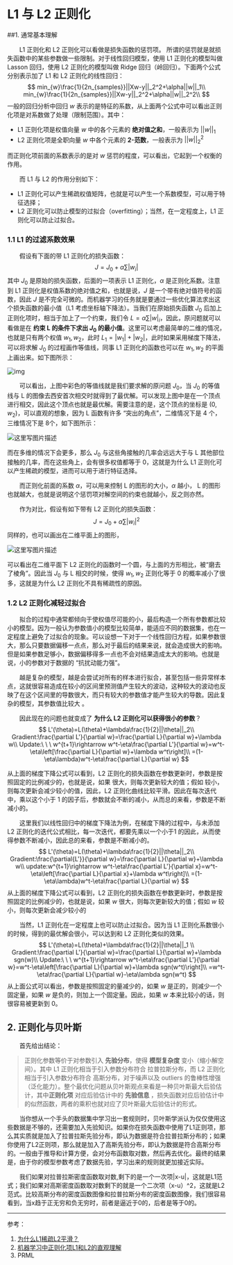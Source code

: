 ﻿# L1 与 L2 正则化

##1. 通常基本理解

&emsp;&emsp;L1 正则化和 L2 正则化可以看做是损失函数的惩罚项。 所谓的惩罚就是就损失函数中的某些参数做一些限制。对于线性回归模型，使用 L1 正则化的模型叫做 Lasson 回归，使用 L2 正则化的模型叫做 Ridge 回归（岭回归）。下面两个公式分别表示加了 L1 和 L2 正则化的线性回归：
$$
min_{w}\frac{1}{2n_{samples}}||Xw-y||_2^2+\alpha||w||_1\\
min_{w}\frac{1}{2n_{samples}}||Xw-y||_2^2+\alpha||w||_2^2\\
$$
一般的回归分析中回归 $w$ 表示的是特征的系数，从上面两个公式中可以看出正则化项是对系数做了处理（限制范围）。其中：

- L1 正则化项是权值向量 $w$ 中的各个元素的 **绝对值之和**，一般表示为 $||w||_1$
- L2 正则化项是全职向量 $w$ 中各个元素的 **2-范数**，一般表示为 $||w||_2^2$

而正则化项前面的系数表示的是对 $w$ 惩罚的程度，可以看出，它起到一个权衡的作用。

&emsp;&emsp;而 L1 与 L2 的作用分别如下：

- L1 正则化可以产生稀疏权值矩阵，也就是可以产生一个系数模型，可以用于特征选择；
- L2 正则化可以防止模型的过拟合（overfitting）；当然，在一定程度上，L1 正则化可以防止过拟合。

### 1.1 L1 的过滤系数效果

&emsp;&emsp;假设有下面的带 L1 正则化的损失函数：
$$
J=J_0+\alpha\sum|w_i|
$$
其中 $J_0$ 是原始的损失函数，后面的一项表示 L1 正则化，$\alpha$ 是正则化系数。注意到 L1 正则化是权值系数的绝对值之和，也就是说，$J$ 是一个带有绝对值符号的函数，因此 $J$ 是不完全可微的。而机器学习的任务就是要通过一些优化算法求出这个损失函数的最小值（L1 考虑坐标轴下降法）。当我们在原始损失函数 $J_0$ 后加上正则化项时，相当于加上了一个约束，我们令 $L=\alpha\sum|w|_i$，因此，原问题就可以看做是在 **约束 L 的条件下求出 $J_0$ 的最小值**。这里可以考虑最简单的二维的情况，也就是只有两个权值 $w_1,w_2$，此时 $L_1=|w_1|+|w_2|$，此时如果采用梯度下降法，可以将求解 $J_0$ 的过程画作等值线，同事 L1 正则化的函数也可以在 $w_1,w_2$ 的平面上画出来。如下图所示：

![img](https://upload-images.jianshu.io/upload_images/311426-cf1508403b21a4a4?imageMogr2/auto-orient/strip%7CimageView2/2/w/318)

&emsp;&emsp;可以看出，上图中彩色的等值线就是我们要求解的原问题 $J_0$，当 $J_0$ 的等值线与 L 的图像去西安首次相交时就得到了最优解。可以发现上图中是在一个顶点进行相交，因此这个顶点也就是最优解。需要注意的是，这个顶点的坐标是 $(0,w_2)$，可以直观的想象，因为 L 函数有许多 “突出的角点”，二维情况下是 4 个，三维情况下是 8个，如下图所示：

![这里写图片描述](//img-blog.csdn.net/20180320171613456?watermark/2/text/Ly9ibG9nLmNzZG4ubmV0L3FxXzM0Nzg0NzUz/font/5a6L5L2T/fontsize/400/fill/I0JBQkFCMA==/dissolve/70)

而在多维的情况下会更多，那么 $J_0$ 与这些角接触的几率会远远大于与 L 其他部位接触的几率，而在这些角上，会有很多权值都等于 0，这就是为什么 L1 正则化可以产生稀疏的模型，进而可以用于进行特征选择。

&emsp;&emsp;而正则化前面的系数 $\alpha$，可以用来控制 L 的图形的大小，$\alpha$ 越小， L 的图形也就越大，也就是说明这个惩罚项对解空间的约束也就越小，反之则亦然。

&emsp;&emsp;作为对比，假设有如下带有 L2 正则化的损失函数：
$$
J=J_0+\alpha\sum|w_i|^2
$$
同样的，也可以画出在二维平面上的图形，

![这里写图片描述](//img-blog.csdn.net/201803201716288?watermark/2/text/Ly9ibG9nLmNzZG4ubmV0L3FxXzM0Nzg0NzUz/font/5a6L5L2T/fontsize/400/fill/I0JBQkFCMA==/dissolve/70)

可以看出在二维平面下 L2 正则化的函数时一个圆，与上面的方形相比，被“磨去了棱角”。因此当 $J_0$ 与 L 相交的时候，使得 $w_1,w_2$ 正则化等于 0 的概率减小了很多，这就是为什么 L2 正则化不具有稀疏性的原因。

### 1.2 L2 正则化减轻过拟合

&emsp;&emsp;拟合的过程中通常都倾向于使权值尽可能的小，最后构造一个所有参数都比较小的模型。因为一般认为参数值小的模型比较简单，能适应不同的数据集，也在一定程度上避免了过拟合的现象。可以设想一下对于一个线性回归方程，如果参数很大，那么只要数据偏移一点点，那么对于最后的结果来说，就会造成很大的影响。但是如果参数足够小，数据偏移得多一点也不会对结果造成太大的影响。也就是说，小的参数对于数据的 “抗扰动能力强”。

&emsp;&emsp;越是复杂的模型，越是会尝试对所有的样本进行拟合，甚至包括一些异常样本点，这就很容易造成在较小的区间里预测值产生较大的波动，这种较大的波动也反映了在这个区间里的导数很大，而只有较大的参数值才能产生较大的导数。因此复杂的模型，其参数值比较大 。

&emsp;&emsp;因此现在的问题也就变成了 **为什么 L2 正则化可以获得很小的参数**？
$$
L'(\theta)=L(\theta)+\lambda\frac{1}{2}||\theta||_2\\
Gradient:\frac{\partial L'}{\partial w}=\frac{\partial L}{\partial w}+\lambda w\\
Update:\ \ \ w^{t+1}\rightarrow w^t-\eta\frac{\partial L'}{\partial w}=w^t-\eta\left[\frac{\partial L}{\partial w}+\lambda w^t\right]\\
=(1-\eta\lambda)w^t-\eta\frac{\partial L}{\partial w}
$$


从上面的梯度下降公式可以看到，L2 正则化的损失函数在参数更新时，参数是按照固定的比例减少的，也就是说，如果  很大，则每次更新较大的值；假如  较小，则每次更新会减少较小的值，因此，L2 正则化曲线比较平滑。因此在每次迭代中，乘以这个小于 1 的因子后，参数就会不断的减小，从而总的来看，参数是不断减小的。

&emsp;&emsp;这里我们以线性回归中的梯度下降法为例，在梯度下降的过程中，与未添加 L2 正则化的迭代公式相比，每一次迭代，都要先乘以一个小于1 的因此，从而使得参数不断减小，因此总的来看，参数是不断减小的。
$$
L'(\theta)=L(\theta)+\lambda\frac{1}{2}||\theta||_2\\
Gradient:\frac{\partial{L'}}{\partial w}=\frac{\partial L}{\partial w}+\lambda w\\
update:w^{t+1}\rightarrow w^t-\eta\frac{\partial L'}{\partial x}=w^t-\eta\left[\frac{\partial L}{\partial x}+\lambda w^t\right]\\
=(1-\eta\lambda)w^t-\eta\frac{\partial L}{\partial w}
$$
从上面的梯度下降公式可以看到，L2 正则化的损失函数在参数更新时，参数是按照固定的比例减少的，也就是说，如果 $w$ 很大，则每次更新较大的值；假如 $w$ 较小，则每次更新会减少较小的

&emsp;&emsp;当然，L1 正则化在一定程度上也可以防止过拟合。因为当 L1 正则化系数很小的时候，得到的最优解会很小，可以达到和 L2 正则化类似的效果。
$$
L'(\theta)=L(\theta)+\lambda\frac{1}{2}||\theta||_1 \\
Gradient:\frac{\partial L'}{\partial w}=\frac{\partial L}{\partial w}+\lambda sgn(w)\\
Update:\ \ \ w^{t+1}\rightarrow w^t-\eta\frac{\partial L'}{\partial w}=w^t-\eta\left[\frac{\partial L}{\partial w}+\lambda sgn(w^t)\right]\\
=w^t-\eta\frac{\partial L}{\partial w}-\eta\lambda sgn(w^t)
$$
从上面公式可以看出，参数是按照固定的量减少的，如果 $w$ 是正的，则减少一个固定量，如果 $w$ 是负的，则加上一个固定量。因此，如果 $w$ 本来比较小的话，则很容易被更新到 0。

## 2. 正则化与贝叶斯

&emsp;&emsp;首先给出结论：

> 正则化参数等价于对参数引入 **先验分布**，使得 **模型复杂度** 变小（缩小解空间）。其中 L1 正则化相当于引入参数分布符合 拉普拉斯分布，而 L2 正则化相当于引入参数分布符合 高斯分布，对于噪声以及 outliers 的鲁棒性增强（泛化能力）。整个最优化问题从贝叶斯观点来看是一种贝叶斯最大后验估计，其中**正则化项** 对应后验估计中的 **先验信息** ，损失函数对应后验估计中的似然函数，两者的乘积也就对应了贝叶斯最大后验估计的形式。



&emsp;&emsp;当你想从一个手头的数据集中学习出一套规则时，贝叶斯学派认为仅仅使用这些数据是不够的，还需要加入先验知识。如果你在损失函数中使用了L1正则项，那么其实质就是加入了拉普拉斯先验分布，即认为数据是符合拉普拉斯分布的；如果你使用了L2正则项，那么就是加入了高斯先验分布，即认为数据是符合高斯分布的。一般由于推导和计算方便，会对分布函数取对数，然后再去优化。最终的结果是，由于你的模型参数考虑了数据先验，学习出来的规则就更加接近实际。

&emsp;&emsp;我们如果对拉普拉斯密度函数取对数,剩下的是一个一次项|x-u|，这就是L1范式；我们如果对高斯密度函数取对数剩下的就是一个二次项（x-u）^2，这就是L2范式。比较高斯分布的密度函数图像和拉普拉斯分布的密度函数图像，我们很容易看到，当x趋于正无穷和负无穷时，前者是逼近于0的，后者是等于0的。



---

参考：

1. [为什么L1稀疏L2平滑？](http://blog.csdn.net/li8zi8fa/article/details/77649973)
2. [机器学习中正则化项L1和L2的直观理解](https://www.jianshu.com/p/201d9917c578?utm_campaign=maleskine&utm_content=note&utm_medium=seo_notes&utm_source=recommendation)
3. PRML











